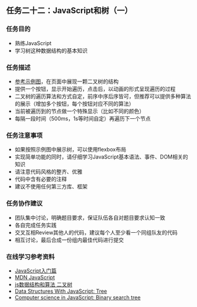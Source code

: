 <h2>任务二十二：JavaScript和树（一）</h2>
<h3>任务目的</h3>
<ul>
	<li>熟练JavaScript</li>
	<li>学习树这种数据结构的基本知识</li>
</ul>

<h3>任务描述</h3>
<ul>
	<li><a target="_blank" href="http://7xrp04.com1.z0.glb.clouddn.com/task_2_22_1.jpg">参考示例图</a>，在页面中展现一颗二叉树的结构</li>
	<li>提供一个按钮，显示开始遍历，点击后，以动画的形式呈现遍历的过程</li>
	<li>二叉树的遍历算法和方式自定，前序中序后序皆可，但推荐可以提供多种算法的展示（增加多个按钮，每个按钮对应不同的算法）</li>
	<li>当前被遍历到的节点做一个特殊显示（比如不同的颜色）</li>
	<li>每隔一段时间（500ms，1s等时间自定）再遍历下一个节点</li>
</ul>


<h3>任务注意事项</h3>
<ul>
	<li>如果按照示例图中展示树，可以使用flexbox布局</li>
	<li>实现简单功能的同时，请仔细学习JavaScript基本语法、事件、DOM相关的知识</li>
	<li>请注意代码风格的整齐、优雅</li>
	<li>代码中含有必要的注释</li>
	<li>建议不使用任何第三方库、框架</li>
</ul>

<h3>任务协作建议</h3>
<ul>
	<li>团队集中讨论，明确题目要求，保证队伍各自对题目要求认知一致</li>
	<li>各自完成任务实践</li>
	<li>交叉互相Review其他人的代码，建议每个人至少看一个同组队友的代码</li>
	<li>相互讨论，最后合成一份组内最佳代码进行提交</li>
</ul>

<h3>在线学习参考资料</h3>
<ul>
	<li><a target="_blank" href="http://www.imooc.com/view/36">JavaScript入门篇</a></li>
	<li><a target="_blank" href="https://developer.mozilla.org/zh-CN/docs/Web/JavaScript">MDN JavaScript</a></li>
	<li><a target="_blank" href="https://segmentfault.com/a/1190000000740261">js数据结构和算法 二叉树</a></li>
	<li><a target="_blank" href="http://code.tutsplus.com/articles/data-structures-with-javascript-tree--cms-23393">Data Structures With JavaScript: Tree</a></li>
	<li><a target="_blank" href="https://www.nczonline.net/blog/2009/06/09/computer-science-in-javascript-binary-search-tree-part-1/">Computer science in JavaScript: Binary search tree</a></li>
</ul></div>
